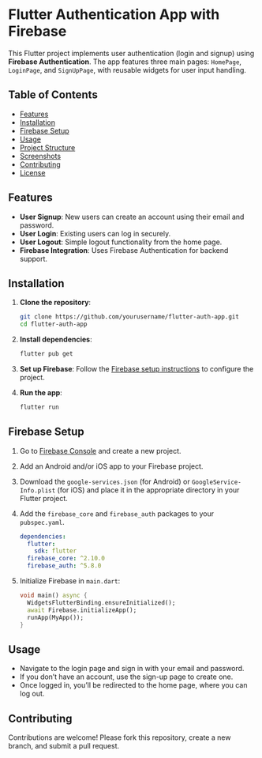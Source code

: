 
# Flutter Authentication App with Firebase

This Flutter project implements user authentication (login and signup) using **Firebase Authentication**. The app features three main pages: `HomePage`, `LoginPage`, and `SignUpPage`, with reusable widgets for user input handling.

## Table of Contents
- [Features](#features)
- [Installation](#installation)
- [Firebase Setup](#firebase-setup)
- [Usage](#usage)
- [Project Structure](#project-structure)
- [Screenshots](#screenshots)
- [Contributing](#contributing)
- [License](#license)

## Features
- **User Signup**: New users can create an account using their email and password.
- **User Login**: Existing users can log in securely.
- **User Logout**: Simple logout functionality from the home page.
- **Firebase Integration**: Uses Firebase Authentication for backend support.

## Installation

1. **Clone the repository**:
   ```bash
   git clone https://github.com/yourusername/flutter-auth-app.git
   cd flutter-auth-app
   ```

2. **Install dependencies**:
   ```bash
   flutter pub get
   ```

3. **Set up Firebase**:
   Follow the [Firebase setup instructions](#firebase-setup) to configure the project.

4. **Run the app**:
   ```bash
   flutter run
   ```

## Firebase Setup
1. Go to [Firebase Console](https://console.firebase.google.com/) and create a new project.
2. Add an Android and/or iOS app to your Firebase project.
3. Download the `google-services.json` (for Android) or `GoogleService-Info.plist` (for iOS) and place it in the appropriate directory in your Flutter project.
4. Add the `firebase_core` and `firebase_auth` packages to your `pubspec.yaml`.

   ```yaml
   dependencies:
     flutter:
       sdk: flutter
     firebase_core: ^2.10.0
     firebase_auth: ^5.8.0
   ```

5. Initialize Firebase in `main.dart`:
   ```dart
   void main() async {
     WidgetsFlutterBinding.ensureInitialized();
     await Firebase.initializeApp();
     runApp(MyApp());
   }
   ```

## Usage
- Navigate to the login page and sign in with your email and password.
- If you don’t have an account, use the sign-up page to create one.
- Once logged in, you’ll be redirected to the home page, where you can log out.

## Contributing
Contributions are welcome! Please fork this repository, create a new branch, and submit a pull request.
